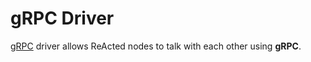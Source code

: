 # gRPC Driver

[gRPC](https://www.grpc.io) driver allows ReActed nodes to talk with each other using **gRPC**.

